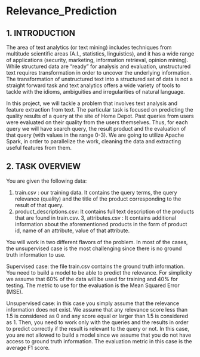 # Relevance_Prediction

## 1. INTRODUCTION

The area of text analytics (or text mining) includes techniques from multitude scientific areas (A.I., statistics,
linguistics), and it has a wide range of applications (security, marketing, information retrieval, opinion
mining). While structured data are “ready” for analysis and evaluation, unstructured text requires
transformation in order to uncover the underlying information. The transformation of unstructured text into a
structured set of data is not a straight forward task and text analytics offers a wide variety of tools to tackle
with the idioms, ambiguities and irregularities of natural language.

In this project, we will tackle a problem that involves text analysis and feature extraction from text. The
particular task is focused on predicting the quality results of a query at the site of Home Depot. Past queries
from users were evaluated on their quality from the users themselves. Thus, for each query we will have
search query, the result product and the evaluation of that query (with values in the range 0-3). We are going
to utilize Apache Spark, in order to parallelize the work, cleaning the data and extracting useful features from
them.

## 2. TASK OVERVIEW

You are given the following data:
1. train.csv : our training data. It contains the query terms, the query relevance (quality) and the title of
the product corresponding to the result of that query.
2. product_descriptions.csv: It contains full text description of the products that are found in train.csv.
3, attributes.csv : It contains additional information about the aforementioned products in the form of
product id, name of an attribute, value of that attribute.

You will work in two different flavors of the problem. In most of the cases, the unsupervised case is the most
challenging since there is no ground truth information to use.

Supervised case: the file train.csv contains the ground truth information. You need to build a model to be
able to predict the relevance. For simplicity we assume that 60% of the data will be used for training and
40% for testing. The metric to use for the evaluation is the Mean Squared Error (MSE).

Unsupervised case: in this case you simply assume that the relevance information does not exist. We assume
that any relevance score less than 1.5 is considered as 0 and any score equal or larger than 1.5 is considered
as 1. Then, you need to work only with the queries and the results in order to predict correctly if the result is
relevant to the query or not. In this case, you are not allowed to build a model since we assume that you do
not have access to ground truth information. The evaluation metric in this case is the average F1 score.
